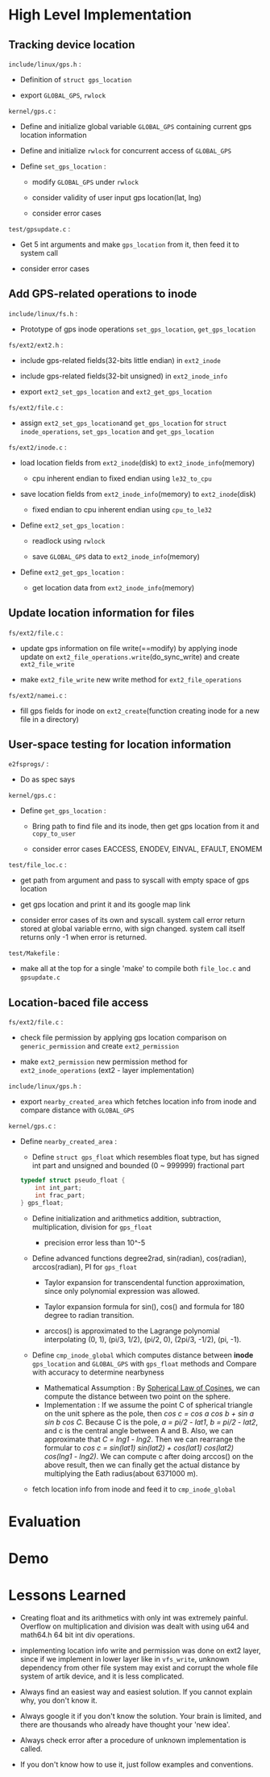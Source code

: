 # High Level Implementation



## Tracking device location

`include/linux/gps.h` : 

- Definition of `struct gps_location`

- export `GLOBAL_GPS`, `rwlock`

`kernel/gps.c` : 

- Define and initialize global variable `GLOBAL_GPS` containing current gps location information

- Define and initialize `rwlock` for concurrent access of `GLOBAL_GPS`

- Define `set_gps_location` :

  - modify `GLOBAL_GPS` under `rwlock`

  - consider validity of user input gps location(lat, lng)

  - consider error cases

`test/gpsupdate.c` :

- Get 5 int arguments and make `gps_location` from it, then feed it to system call

- consider error cases

## Add GPS-related operations to inode

`include/linux/fs.h` :

- Prototype of gps inode operations `set_gps_location`, `get_gps_location`

`fs/ext2/ext2.h` :

- include gps-related fields(32-bits little endian) in `ext2_inode`

- include gps-related fields(32-bit unsigned) in `ext2_inode_info`

- export `ext2_set_gps_location` and `ext2_get_gps_location`

`fs/ext2/file.c` :

- assign `ext2_set_gps_location`and `get_gps_location` for `struct inode_operations`, `set_gps_location` and `get_gps_location`

`fs/ext2/inode.c` :

- load location fields from `ext2_inode`(disk) to `ext2_inode_info`(memory)

  - cpu inherent endian to fixed endian using `le32_to_cpu`

- save location fields from `ext2_inode_info`(memory) to `ext2_inode`(disk) 

  - fixed endian to cpu inherent endian using `cpu_to_le32`

- Define `ext2_set_gps_location` :

  - readlock using `rwlock`

  - save `GLOBAL_GPS` data to `ext2_inode_info`(memory)

- Define `ext2_get_gps_location` :

  - get location data from `ext2_inode_info`(memory)



## Update location information for files

`fs/ext2/file.c` :

- update gps information on file write(==modify) by applying inode update on `ext2_file_operations.write`(do_sync_write) and create `ext2_file_write`

- make `ext2_file_write` new write method for `ext2_file_operations`

`fs/ext2/namei.c` :

- fill gps fields for inode on `ext2_create`(function creating inode for a new file in a directory)



## User-space testing for location information

`e2fsprogs/` :

- Do as spec says

`kernel/gps.c` :

- Define `get_gps_location` :

  - Bring path to find file and its inode, then get gps location from it and `copy_to_user`

  - consider error cases EACCESS, ENODEV, EINVAL, EFAULT, ENOMEM

`test/file_loc.c` :

- get path from argument and pass to syscall with empty space of gps location

- get gps location and print it and its google map link

- consider error cases of its own and syscall. system call error return stored at global variable errno, with sign changed. system call itself returns only -1 when error is returned.

`test/Makefile` : 

- make all at the top for a single 'make' to compile both `file_loc.c` and `gpsupdate.c`



## Location-baced file access

`fs/ext2/file.c` :

- check file permission by applying gps location comparison on `generic_permission` and create `ext2_permission`

- make `ext2_permission` new permission method for `ext2_inode_operations` (ext2 - layer implementation)

`include/linux/gps.h` :

- export `nearby_created_area` which fetches location info from inode and compare distance with `GLOBAL_GPS`

`kernel/gps.c` :

- Define `nearby_created_area` :

  - Define `struct gps_float` which resembles float type, but has signed int part and unsigned and bounded (0 ~ 999999) fractional part
  ```c
  typedef struct pseudo_float {
      int int_part;
      int frac_part;
  } gps_float;
  
  ```

  - Define initialization and arithmetics addition, subtraction, multiplication, division for `gps_float`

    - precision error less than 10^-5

  - Define advanced functions degree2rad, sin(radian), cos(radian), arccos(radian), PI for `gps_float`

    - Taylor expansion for transcendental function approximation, since only polynomial expression was allowed.

    - Taylor expansion formula for sin(), cos() and formula for 180 degree to radian transition.
    
    - arccos() is approximated to the Lagrange polynomial interpolating (0, 1), (pi/3, 1/2), (pi/2, 0), (2pi/3, -1/2), (pi, -1).

  - Define `cmp_inode_global` which computes distance between **inode** `gps_location` and `GLOBAL_GPS` with `gps_float` methods and Compare with accuracy to determine nearbyness

    - Mathematical Assumption : By [Spherical Law of Cosines](https://en.wikipedia.org/wiki/Spherical_law_of_cosines), we can compute the distance between two point on the sphere. 
    - Implementation : If we assume the point C of spherical triangle on the unit sphere as the pole, then *cos c = cos a cos b + sin a sin b cos C*. Because C is the pole, *a = pi/2 - lat1*, *b = pi/2 - lat2*, and c is the central angle between A and B. Also, we can approximate that *C = lng1 - lng2*. Then we can rearrange the formular to *cos c = sin(lat1) sin(lat2) + cos(lat1) cos(lat2) cos(lng1 - lng2)*. We can compute c after doing arccos() on the above result, then we can finally get the actual distance by multiplying the Eath radius(about 6371000 m).

  - fetch location info from inode and feed it to `cmp_inode_global`



# Evaluation

# Demo

# Lessons Learned

- Creating float and its arithmetics with only int was extremely painful. Overflow on multiplication and division was dealt with using u64 and math64.h 64 bit int div operations.

- implementing location info write and permission was done on ext2 layer, since if we implement in lower layer like in `vfs_write`, unknown dependency from other file system may exist and corrupt the whole file system of artik device, and it is less complicated.

- Always find an easiest way and easiest solution. If you cannot explain why, you don't know it.

- Always google it if you don't know the solution. Your brain is limited, and there are thousands who already have thought your 'new idea'.

- Always check error after a procedure of unknown implementation is called.

- If you don't know how to use it, just follow examples and conventions.


